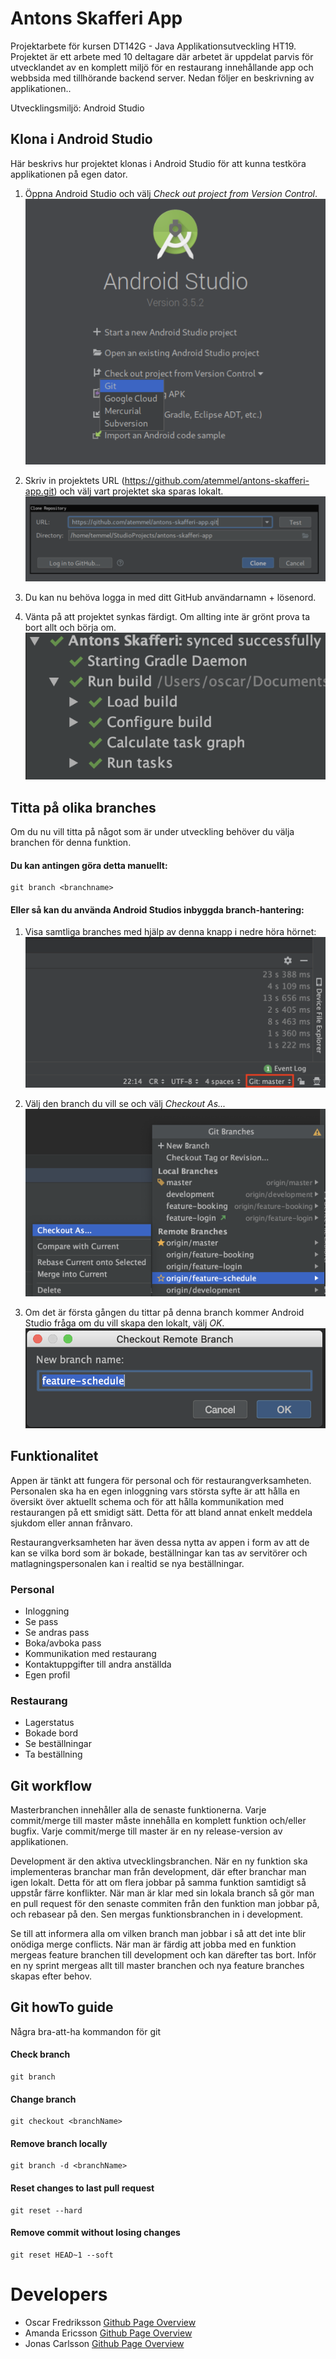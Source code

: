 # Antons Skafferi App
Projektarbete för kursen DT142G - Java Applikationsutveckling HT19. Projektet är ett arbete med 10 deltagare där arbetet är uppdelat parvis för utvecklandet av en komplett miljö för en restaurang innehållande app och webbsida med tillhörande backend server. Nedan följer en beskrivning av applikationen..

Utvecklingsmiljö: Android Studio

## Klona i Android Studio
Här beskrivs hur projektet klonas i Android Studio för att kunna testköra applikationen på egen dator. 

1. Öppna Android Studio och välj *Check out project from Version Control*.
   ![alt text](img/Android_Studio_Clone.png)

2. Skriv in projektets URL (https://github.com/atemmel/antons-skafferi-app.git) och välj vart projektet ska sparas lokalt. 
   ![alt text](/img/Clone_URL.png)

3. Du kan nu behöva logga in med ditt GitHub användarnamn + lösenord. 

4. Vänta på att projektet synkas färdigt. Om allting inte är grönt prova ta bort allt och börja om. 
   ![alt test](/img/Gradle_Sync.png)

## Titta på olika branches
Om du nu vill titta på något som är under utveckling behöver du välja branchen för denna funktion. 

#### Du kan antingen göra detta manuellt:
```
git branch <branchname>
```

#### Eller så kan du använda Android Studios inbyggda branch-hantering:

1. Visa samtliga branches med hjälp av denna knapp i nedre höra hörnet:
   ![alt text](/img/show_branches.png)

2. Välj den branch du vill se och välj *Checkout As...*
   ![alt text](/img/select_branch.png)

3. Om det är första gången du tittar på denna branch kommer Android Studio fråga om du vill skapa den lokalt, välj *OK*. 
    ![alt text](/img/create_local_branch.png)

## Funktionalitet
Appen är tänkt att fungera för personal och för restaurangverksamheten. Personalen ska ha en egen inloggning vars största syfte är att hålla en översikt över aktuellt schema och för att hålla kommunikation med restaurangen på ett smidigt sätt. Detta för att bland annat enkelt meddela sjukdom eller annan frånvaro. 

Restaurangverksamheten har även dessa nytta av appen i form av att de kan se vilka bord som är bokade, beställningar kan tas av servitörer och matlagningspersonalen kan i realtid se nya beställningar.

### Personal
* Inloggning
* Se pass
* Se andras pass
* Boka/avboka pass
* Kommunikation med restaurang
* Kontaktuppgifter till andra anställda
* Egen profil

### Restaurang
* Lagerstatus
* Bokade bord
* Se beställningar
* Ta beställning


## Git workflow
Masterbranchen innehåller alla de senaste funktionerna. Varje commit/merge till master måste innehålla en komplett funktion och/eller bugfix. Varje commit/merge till master är en ny release-version av applikationen. 

Development är den aktiva utvecklingsbranchen. När en ny funktion ska implementeras branchar man från development, där efter branchar man igen lokalt. Detta för att om flera jobbar på samma funktion samtidigt så uppstår färre konflikter. När man är klar med sin lokala branch så gör man en pull request för den senaste commiten från den funktion man jobbar på, och rebasear på den. Sen mergas funktionsbranchen in i development.

Se till att informera alla om vilken branch man jobbar i så att det inte blir onödiga merge conflicts. När man är färdig att jobba med en funktion mergeas feature branchen till development och kan därefter tas bort. Inför en ny sprint mergeas allt till master branchen och nya feature branches skapas efter behov.

## Git howTo guide
Några bra-att-ha kommandon för git

#### Check branch
```
git branch
```

#### Change branch
```
git checkout <branchName>
```

#### Remove branch locally
```
git branch -d <branchName>
```

#### Reset changes to last pull request
```
git reset --hard
```

#### Remove commit without losing changes
```
git reset HEAD~1 --soft
```

# Developers

- Oscar Fredriksson [Github Page Overview](https://github.com/Takolander)
- Amanda Ericsson [Github Page Overview](https://github.com/iSellgren)
- Jonas Carlsson [Github Page Overview](https://github.com/manjaro97)
